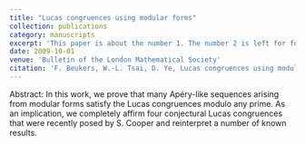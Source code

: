 ```yaml
---
title: "Lucas congruences using modular forms"
collection: publications
category: manuscripts
excerpt: 'This paper is about the number 1. The number 2 is left for future work.'
date: 2009-10-01
venue: 'Bulletin of the London Mathematical Society'
citation: 'F. Beukers, W.-L. Tsai, D. Ye, Lucas congruences using modular forms, Bulletin of the London Mathematical Society, 57 (2025), 69-78'
---
```


Abstract: In this work, we prove that many Apéry-like sequences arising from modular forms satisfy the Lucas congruences modulo any prime. As an implication, we completely affirm four conjectural Lucas congruences that were recently posed by S. Cooper and reinterpret a number of known results.
